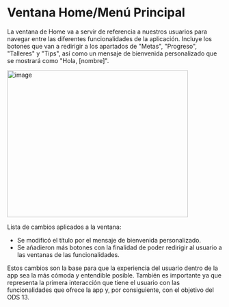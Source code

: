 # Ventana Home/Menú Principal
La ventana de Home va a servir de referencia a nuestros usuarios para navegar entre las diferentes funcionalidades de la aplicación. Incluye los botones que van a redirigir a los apartados de "Metas", "Progreso", "Talleres" y "Tips", así como un mensaje de bienvenida personalizado que se mostrará como "Hola, [nombre]".

<img width="423" height="343" alt="image" src="https://github.com/user-attachments/assets/4ee4564f-2d80-4919-8d63-0fc20b3c65ba" />

Lista de cambios aplicados a la ventana:
- Se modificó el título por el mensaje de bienvenida personalizado.
- Se añadieron más botones con la finalidad de poder redirigir al usuario a las ventanas de las funcionalidades.

Estos cambios son la base para que la experiencia del usuario dentro de la app sea la más cómoda y entendible posible. También es importante ya que representa la primera interacción que tiene el usuario con las funcionalidades que ofrece la app y, por consiguiente, con el objetivo del ODS 13.
